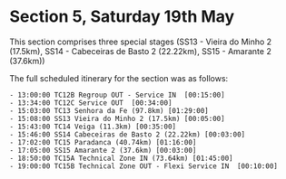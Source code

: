 # Section 5, Saturday 19th May

This section comprises three special stages (SS13 - Vieira do Minho 2 (17.5km), SS14 - Cabeceiras de Basto 2 (22.22km), SS15 - Amarante 2 (37.6km))

The full scheduled itinerary for the section was as follows:

	- 13:00:00 TC12B Regroup OUT - Service IN  [00:15:00]
	- 13:34:00 TC12C Service OUT  [00:34:00]
	- 15:03:00 TC13 Senhora da Fe (97.8km) [01:29:00]
	- 15:08:00 SS13 Vieira do Minho 2 (17.5km) [00:05:00]
	- 15:43:00 TC14 Veiga (11.3km) [00:35:00]
	- 15:46:00 SS14 Cabeceiras de Basto 2 (22.22km) [00:03:00]
	- 17:02:00 TC15 Paradanca (40.74km) [01:16:00]
	- 17:05:00 SS15 Amarante 2 (37.6km) [00:03:00]
	- 18:50:00 TC15A Technical Zone IN (73.64km) [01:45:00]
	- 19:00:00 TC15B Technical Zone OUT - Flexi Service IN  [00:10:00]
